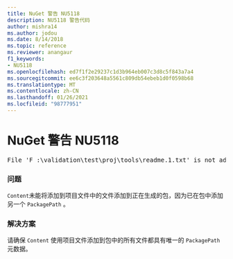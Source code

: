```yaml
---
title: NuGet 警告 NU5118
description: NU5118 警告代码
author: mishra14
ms.author: jodou
ms.date: 8/14/2018
ms.topic: reference
ms.reviewer: anangaur
f1_keywords:
- NU5118
ms.openlocfilehash: ed7f1f2e29237c1d3b964eb007c3d8c5f843a7a4
ms.sourcegitcommit: ee6c3f203648a5561c809db54ebeb1d0f0598b68
ms.translationtype: MT
ms.contentlocale: zh-CN
ms.lasthandoff: 01/26/2021
ms.locfileid: "98777951"
---
```

# <a name="nuget-warning-nu5118"></a>NuGet 警告 NU5118
<pre>File 'F :\validation\test\proj\tools\readme.1.txt' is not added because the package already contains file 'tools\readme.txt'</pre>

### <a name="issue"></a>问题

`Content`未能将添加到项目文件中的文件添加到正在生成的包，因为已在包中添加另一个 `PackagePath` 。


### <a name="solution"></a>解决方案

请确保 `Content` 使用项目文件添加到包中的所有文件都具有唯一的 `PackagePath` 元数据。

